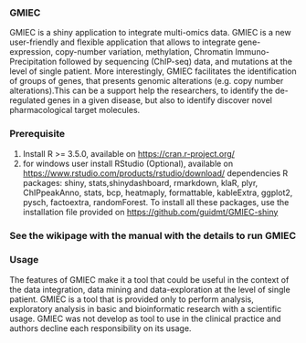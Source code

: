 ### GMIEC ###

GMIEC is a shiny application to integrate multi-omics data. GMIEC is a new user-friendly and flexible application that allows to integrate gene-expression, copy-number variation, methylation, Chromatin Immuno-Precipitation followed by sequencing (ChIP-seq) data, and mutations at the level of single patient. More interestingly, GMIEC facilitates the identification of groups of genes, that presents genomic alterations (e.g. copy number alterations).This can be a support help the researchers, to identify the de-regulated genes in a given disease, but also to identify discover novel pharmacological target molecules.

### Prerequisite ###

1. Install R >= 3.5.0, available on https://cran.r-project.org/ 
2. for windows user install RStudio (Optional), available on https://www.rstudio.com/products/rstudio/download/ 
dependencies R packages: shiny, stats,shinydashboard, rmarkdown, klaR, plyr, ChIPpeakAnno, stats, bcp, heatmaply, formattable, kableExtra, ggplot2, pysch, factoextra, randomForest.
To install all these packages, use the installation file provided on https://github.com/guidmt/GMIEC-shiny 

### See the wikipage with the manual with the details to run GMIEC ###

### Usage ###
The features of GMIEC make it a tool that could be useful in the context of the data integration, data mining and data-exploration at the level of single patient. GMIEC is a tool that is provided only to perform analysis, exploratory analysis in basic and bioinformatic research with a scientific usage. GMIEC was not develop as tool to use in the clinical practice and authors decline each responsibility on its usage.
